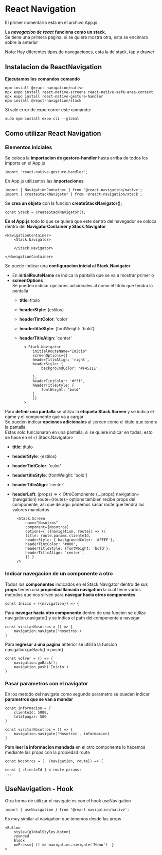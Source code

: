# React Navigation

El primer comentario esta en el archivo App.js

La ***navegacion de react*** **funciona como un stack**,\
Se tiene una primera pagina, si se quiere mostra otra, esta se encimara sobre la anterior

Nota: Hay diferentes tipos de navegaciones, esta la de stack, tap y drawer

## Instalacion de ReactNavigation

**Ejecutamos los comandos comando**

    npm install @react-navigation/native
    npx expo install react-native-screens react-native-safe-area-context
    npx expo install react-native-gesture-handler
    npm install @react-navigation/stack
    
Si sale error de expo correr este comando:

    sudo npm install expo-cli --global    

## Como utilizar React Navigation

### Elementos iniciales

Se coloca la **importacion de gestore-handler** hasta arriba de todos los imports en el App.js

    import 'react-native-gesture-handler';

En App.js utilizamos las **importaciones**

    import { NavigationContainer } from '@react-navigation/native';
    import { createStackNavigator } from '@react-navigation/stack';

Se **crea un objeto** con la funcion **createStackNavigator()**;

    const Stack = createStackNavigator();

**En el App.js** todo lo que se quiera que este dentro del navegador se coloca dentro del **NavigatorContainer y Stack.Navigator**

    <NavigationContainer>
        <Stack.Navigator>
        
        </Stack.Navigator>

    </NavigationContainer>

Se puede indicar una **configuracion inicial al Stack.Navigator**
- En **initialRouteName** se indica la pantalla que se va a mostrar primer o
- **screenOptions**\
    Se pueden indicar opciones adicionales al  como el titulo que tendra la pantalla
    - **title**: titulo
    - **headerStyle**: {estilos}
    - **headerTintColor**: 'color'
    - **headertitleStyle**: {fontWeight: 'bold'}
    - **headerTitleAlign**: 'center'

            < Stack.Navigator
                initialRouteName="Inicio"
                screenOptions={{
                headerTitleAlign: 'right',
                headerStyle: {
                    backgroundColor: '#F4511E',
                
                },
                headerTintColor: '#fff',
                headerTitleStyle: {
                    fontWeight: 'bold'
                }
                }}
            >

Para **definir una pantalla** se utiliza la **etiqueta Stack.Screen** y se indica el name y el componente que va a cargar\
Se pueden indicar **opciones adicionales** al screen como el titulo que tendra la pantalla\
Estas solo funcionaran en una pantalla, si se quiere indicar en todas, esto se hace en el </ Stack.Navigator>
- **title**: titulo
- **headerStyle**: {estilos}
- **headerTintColor**: 'color'
- **headertitleStyle**: {fontWeight: 'bold'}
- **headerTitleAlign**: 'center'
- **headerLeft**: (props) => < OtroComonente  {...props} navigation={navigation} route={route}>
options tambien recibe props del componente, asi que de aqui podemos sacar route que tendra los valores mandados

        <Stack.Screen
            name="Nosotros"
            component={Nosotros}
            options={ ({navigation, route}) => ({
            title: route.params.clienteId,
            headerStyle: { backgroundColor: '#FFFF'},
            headerTintColor: '#000',
            headerTitleStyle: {fontWeight: 'bold'},
            headerTitleAlign: 'center',
            }) }
        />

### Indicar navegacion de un componente a otro

Todos los **componentes** indicados en el Stack.Navigator dentro de sus **props** tienen una **propiedad llamada navigation** la cual tiene varios metodos que nos sirven para **navegar hacia otros componentes**

    const Inicio = ({navigation}) => {

Para **navegar hacia otro componente** dentro de una funcion se utiliza navigation.navigate() y se indica el path del componente a navegar

    const visitarNosotros = () => {
        navigation.navigate('Nosotros')
    }

Para **regresar a una pagina** anterior se utiliza la funcion navigation.goBack() o push()

    const volver = () => {
        navigation.goBack();
        navigation.push('Inicio')
    }

### Pasar parametros con el navigator

En los metodo del navigate como segundo parametro se pueden indicar **parametros que se van a mandar** 

    const informacion = { 
        clienteId: 5000,
        totalpagar: 500
    }

    const visitarNosotros = () => {
        navigation.navigate('Nosotros', informacion)
    }

Para **leer la informacion mandada** en el otro componente lo hacemos mediante las props con la propiedad route

    const Nosotros = (  {navigation, route}) => {
    
    const { clienteId } = route.params;
    ...

## UseNavigation - Hook

Otra forma de utilizar el navigate es con el hook useNavigation

    import { useNavigation } from '@react-navigation/native';

Es muy similar al navigation que tenemos desde las props

    <Button
        style={globalStyles.boton}
        rounded
        block
        onPress={ () => navigation.navigate('Menu')  }
    >


